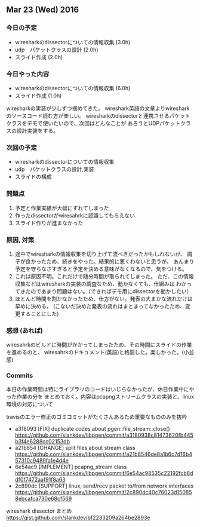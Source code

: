 

## Mar 23 (Wed) 2016

### 今日の予定

 - wiresharkのdissectorについての情報収集 (3.0h)
 - udp　パケットクラスの設計 (2.0h)
 - スライド作成 (2.0h) 

### 今日やった内容

 - wiresharkのdissectorについての情報収集 (6.0h)
 - スライド作成 (1.0h) 

wiresharkの実装が少しずつ掴めてきた。
wireshark英語の文章よりwiresharkのソースコード読む方が楽しい。
wiresharkのdissectorと連携させるパケットクラスをデモで使いたいので、次回はどんなことが
あろうとUDPパケットクラスの設計実装をする。

### 次回の予定

 - wiresharkのdissectorについての情報収集 
 - udp　パケットクラスの設計,実装
 - スライドの構成


### 問題点

 1. 予定と作業実績が大幅にずれてしまった
 2. 作ったdissectorがwiresahrkに認識してもらえない
 3. スライド作りが進まなかった


### 原因, 対策
 
 1. 途中でwiresharkの情報収集を切り上げて流べきだったかもしれないが、
 調子が良かったため、続きをやった。結果的に悪くわないと思うが、
 あんまり予定を守らなさすぎると予定を決める意味がなくなるので、気をつける。
 2. これは原因不明。これだけで随分時間が取られてしまった。
 ただ、この情報収集などはwiresharkの実装の調査なため、動かなくても、仕組みは
 わかってきたのであまり問題はない。（できればデモ用にdissectorを動かしたい）
 3. ほとんど時間を割かなかったため、仕方がない。発表の大まかな流れだけは早めに決める。
 (こないだ決めた発表の流れはまとまってなかったため、変更することにした)



### 感想 (あれば)

wiresahrkのビルドに時間がかかってしまったため、その時間にスライドの作業を進めるのと、
wiresahrkのドキュメント(英語)と格闘した。楽しかった。(小並感)


### Commits

本日の作業時間は特にライブラリのコードはいじらなかったが、休日作業中にやった作業の分を
まとめておく。内容はpcapngストリームクラスの実装と、linux環境の対応について


travisのエラー修正のゴミコミットがたくさんあるため重要なもののみを抜粋

 *  a318093 [FIX] duplicate codes about pgen::file_stream::close()  
    https://github.com/slankdev/libpgen/commit/a3180938c81473620fb445b3f4e6288cc02153db
 *  a21b854 [CHANGE] split files about stream class  
    https://github.com/slankdev/libpgen/commit/a21b8546de8a1b6c7d16b457310c9489fa1e4d4e
 *  6e54ac9 [IMPLEMENT] pcapng_stream class  
    https://github.com/slankdev/libpgen/commit/6e54ac98535c22192fcb8ddf0f7472aaf91f8a63
 *  2c890dc [SUPPORT] linux, send/recv packet to/from network interfaces  
    https://github.com/slankdev/libpgen/commit/2c890dc40c76023d150858ebcafca730e68cf569

wireshark dissector まとめ
https://gist.github.com/slankdev/bf2233209a264be2893e


